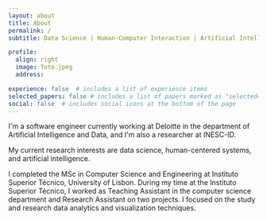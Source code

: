 ```yaml
---
layout: about
title: About
permalink: /
subtitle: Data Science | Human-Computer Interaction | Artificial Intelligence

profile:
  align: right
  image: foto.jpeg
  address: 

experience: false  # includes a list of experience items
selected_papers: false # includes a list of papers marked as "selected={true}"
social: false  # includes social icons at the bottom of the page
---
```


I'm a software engineer currently working at Deloitte in the department of Artificial Intelligence and Data, and I'm also a researcher at INESC-ID.

My current research interests are data science, human-centered systems, and artificial intelligence.

I completed the MSc in Computer Science and Engineering at Instituto Superior Técnico, University of Lisbon. During my time at the Instituto Superior Técnico, I worked as Teaching Assistant in the computer science department and Research Assistant on two projects. I focused on the study and research data analytics and visualization techniques.


<!-- My hobbies include I'm currently collaborating with the [Adamastor Project](https://projectoadamastor.org/) that aims to bring free public domain ebooks to more people. --> 


<!-- <a href='#'>Affiliations</a>. -->


<!-- Write your biography here. Tell the world about yourself. Link to your favorite [subreddit](http://reddit.com). You can put a picture in, too. The code is already in, just name your picture `prof_pic.jpg` and put it in the `img/` folder.

Put your address / P.O. box / other info right below your picture. You can also disable any these elements by editing `profile` property of the YAML header of your `_pages/about.md`. Edit `_bibliography/papers.bib` and Jekyll will render your [publications page](/al-folio/publications/) automatically.

Link to your social media connections, too. This theme is set up to use [Font Awesome icons](http://fortawesome.github.io/Font-Awesome/) and [Academicons](https://jpswalsh.github.io/academicons/), like the ones below. Add your Facebook, Twitter, LinkedIn, Google Scholar, or just disable all of them. -->
